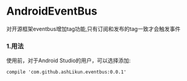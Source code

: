 # **AndroidEventBus**
对开源框架eventbus增加tag功能,只有订阅和发布的tag一致才会触发事件


### 1.用法
使用前，对于Android Studio的用户，可以选择添加:
    
	compile 'com.github.ashLikun.eventbus:0.0.1'



